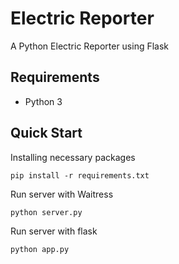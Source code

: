 Electric Reporter
================

A Python Electric Reporter using Flask

Requirements
----------

* Python 3

Quick Start
----------
Installing necessary packages
```
pip install -r requirements.txt 
```
Run server with Waitress
```
python server.py
```
Run server with flask
```
python app.py
```